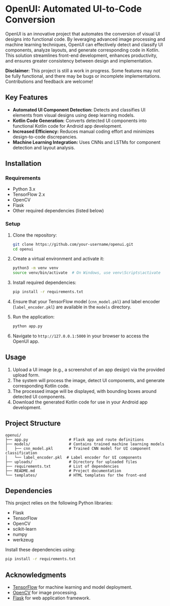 # OpenUI: Automated UI-to-Code Conversion

OpenUI is an innovative project that automates the conversion of visual UI designs into functional code. By leveraging advanced image processing and machine learning techniques, OpenUI can effectively detect and classify UI components, analyze layouts, and generate corresponding code in Kotlin. This solution streamlines front-end development, enhances productivity, and ensures greater consistency between design and implementation.

**Disclaimer:** This project is still a work in progress. Some features may not be fully functional, and there may be bugs or incomplete implementations. Contributions and feedback are welcome!

## Key Features

-   **Automated UI Component Detection:** Detects and classifies UI elements from visual designs using deep learning models.
-   **Kotlin Code Generation:** Converts detected UI components into functional Kotlin code for Android app development.
-   **Increased Efficiency:** Reduces manual coding effort and minimizes design-to-code discrepancies.
-   **Machine Learning Integration:** Uses CNNs and LSTMs for component detection and layout analysis.

## Installation

### Requirements

-   Python 3.x
-   TensorFlow 2.x
-   OpenCV
-   Flask
-   Other required dependencies (listed below)

### Setup

1. Clone the repository:

    ```bash
    git clone https://github.com/your-username/openui.git
    cd openui
    ```

2. Create a virtual environment and activate it:

    ```bash
    python3 -m venv venv
    source venv/bin/activate  # On Windows, use venv\Scripts\activate
    ```

3. Install required dependencies:

    ```bash
    pip install -r requirements.txt
    ```

4. Ensure that your TensorFlow model (`cnn_model.pkl`) and label encoder (`label_encoder.pkl`) are available in the `models` directory.

5. Run the application:

    ```bash
    python app.py
    ```

6. Navigate to `http://127.0.0.1:5000` in your browser to access the OpenUI app.

## Usage

1. Upload a UI image (e.g., a screenshot of an app design) via the provided upload form.
2. The system will process the image, detect UI components, and generate corresponding Kotlin code.
3. The processed image will be displayed, with bounding boxes around detected UI components.
4. Download the generated Kotlin code for use in your Android app development.

## Project Structure

```
openui/
├── app.py                  # Flask app and route definitions
├── models/                 # Contains trained machine learning models
│   ├── cnn_model.pkl       # Trained CNN model for UI component classification
│   └── label_encoder.pkl  # Label encoder for UI components
├── uploads/                # Directory for uploaded files
├── requirements.txt        # List of dependencies
├── README.md               # Project documentation
└── templates/              # HTML templates for the front-end
```

## Dependencies

This project relies on the following Python libraries:

-   Flask
-   TensorFlow
-   OpenCV
-   scikit-learn
-   numpy
-   werkzeug

Install these dependencies using:

```bash
pip install -r requirements.txt
```

## Acknowledgments

-   [TensorFlow](https://www.tensorflow.org/) for machine learning and model deployment.
-   [OpenCV](https://opencv.org/) for image processing.
-   [Flask](https://flask.palletsprojects.com/) for web application framework.
